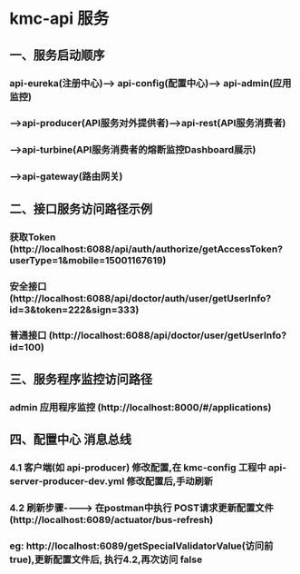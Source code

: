 # kmc-api 服务

## 一、服务启动顺序
### api-eureka(注册中心)--> api-config(配置中心)--> api-admin(应用监控)
### -->api-producer(API服务对外提供者)-->api-rest(API服务消费者)
### -->api-turbine(API服务消费者的熔断监控Dashboard展示)
### -->api-gateway(路由网关)

## 二、接口服务访问路径示例

### 获取Token (http://localhost:6088/api/auth/authorize/getAccessToken?userType=1&mobile=15001167619)
### 安全接口 (http://localhost:6088/api/doctor/auth/user/getUserInfo?id=3&token=222&sign=333)
### 普通接口 (http://localhost:6088/api/doctor/user/getUserInfo?id=100)

## 三、服务程序监控访问路径

### admin 应用程序监控 (http://localhost:8000/#/applications)

## 四、配置中心 消息总线

### 4.1 客户端(如 api-producer) 修改配置,在 kmc-config 工程中 api-server-producer-dev.yml 修改配置后,手动刷新

### 4.2 刷新步骤----> 在postman中执行 POST请求更新配置文件 (http://localhost:6089/actuator/bus-refresh)

### eg: http://localhost:6089/getSpecialValidatorValue(访问前 true),更新配置文件后, 执行4.2,再次访问 false



